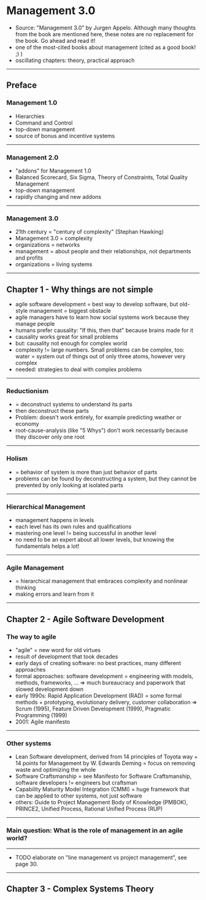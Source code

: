 <!-- page_number: true -->
<!-- footer: "Management 3.0" by Jurgen Appelo -->

# Management 3.0
- Source: "Management 3.0" by Jurgen Appelo. Although many thoughts from the book are mentioned here, these notes are no replacement for the book. Go ahead and read it!
- one of the most-cited books about management (cited as a good book! ;) )
- oscillating chapters: theory, practical approach

---

## Preface
### Management 1.0
- Hierarchies
- Command and Control
- top-down management
- source of bonus and incentive systems

---

### Management 2.0
- "addons" for Management 1.0
- Balanced Scorecard, Six Sigma, Theory of Constraints, Total Quality Management
- top-down management
- rapidly changing and new addons

---

### Management 3.0
- 21th century = "century of complexity" (Stephan Hawking)
- Management 3.0 = complexity
- organizations = networks
- management = about people and their relationships, not departments and profits
- organizations = living systems

---

## Chapter 1 - Why things are not simple
- agile software development = best way to develop software, but old-style management = biggest obstacle
- agile managers have to learn how social systems work because they manage people
- humans prefer causality: "If this, then that" because brains made for it
- causality works great for small problems
- but: causality not enough for complex world
- complexity != large numbers. Small problems can be complex, too: water = system out of things out of only three atoms, however very complex
- needed: strategies to deal with complex problems

---

### Reductionism
- = deconstruct systems to understand its parts
- then deconstruct these parts
- Problem: doesn't work entirely, for example predicting weather or economy
- root-cause-analysis (like "5 Whys") don't work necessarily because they discover only one root
 
---
 
### Holism
- = behavior of system is more than just behavior of parts
- problems can be found by deconstructing a system, but they cannot be prevented by only looking at isolated parts

---

### Hierarchical Management
- management happens in levels
- each level has its own rules and qualifications
- mastering one level != being successful in another level
- no need to be an expert about all lower levels, but knowing the fundamentals helps a lot!

---

### Agile Management
- = hierarchical management that embraces complexity and nonlinear thinking
- making errors and learn from it

---

## Chapter 2 - Agile Software Development
### The way to agile
- "agile" = new word for old virtues
- result of development that took decades
- early days of creating software: no best practices, many different approaches
- formal approaches: software development = engineering with models, methods, frameworks, ... => much bureaucracy and paperwork that slowed development down
- early 1990s: Rapid Application Development (RAD) = some formal methods + prototyping, evolutionary delivery, customer collaboration => Scrum (1995), Feature Driven Development (1999), Pragmatic Programming (1999)
- 2001: Agile manifesto

---

### Other systems
- Lean Software development, derived from 14 principles of Toyota way + 14 points for Management by W. Edwards Deming = focus on removing waste and optimizing the whole
- Software Craftsmanship = see Manifesto for Software Craftsmanship, software developers != engineers but craftsman
- Capability Maturity Model Integration (CMMI) = huge framework that can be applied to other systems, not just software
- others: Guide to Project Management Body of Knowledge (PMBOK), PRINCE2, Unified Process, Rational Unified Process (RUP)

---

### Main question: What is the role of management in an agile world?

---

- TODO elaborate on "line management vs project management", see page 30.

---

## Chapter 3 - Complex Systems Theory
